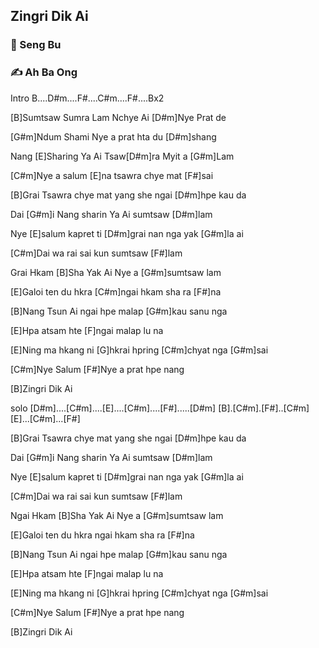 ## Zingri Dik Ai

### 🎤 Seng Bu

### ✍️ Ah Ba Ong

Intro B....D#m....F#....C#m....F#....Bx2

[B]Sumtsaw Sumra Lam Nchye Ai [D#m]Nye Prat de

[G#m]Ndum Shami Nye a prat hta du [D#m]shang

Nang [E]Sharing Ya Ai Tsaw[D#m]ra Myit a [G#m]Lam

[C#m]Nye a salum [E]na tsawra chye mat [F#]sai

[B]Grai Tsawra chye mat yang she ngai [D#m]hpe kau da

Dai [G#m]i Nang sharin Ya Ai sumtsaw [D#m]lam

Nye [E]salum kapret ti [D#m]grai nan nga yak [G#m]la ai

[C#m]Dai wa rai sai kun sumtsaw [F#]lam

Grai Hkam [B]Sha Yak Ai Nye a [G#m]sumtsaw lam

[E]Galoi ten du hkra [C#m]ngai hkam sha ra [F#]na

[B]Nang Tsun Ai ngai hpe malap [G#m]kau sanu nga

[E]Hpa atsam hte [F]ngai malap lu na

[E]Ning ma hkang ni [G]hkrai hpring [C#m]chyat nga [G#m]sai

[C#m]Nye Salum [F#]Nye a prat hpe nang

[B]Zingri Dik Ai

solo [D#m]....[C#m]....[E]....[C#m]....[F#].....[D#m]
[B].[C#m].[F#]..[C#m] [E]...[C#m]...[F#]

[B]Grai Tsawra chye mat yang she ngai [D#m]hpe kau da

Dai [G#m]i Nang sharin Ya Ai sumtsaw [D#m]lam

Nye [E]salum kapret ti [D#m]grai nan nga yak [G#m]la ai

[C#m]Dai wa rai sai kun sumtsaw [F#]lam

Ngai Hkam [B]Sha Yak Ai Nye a [G#m]sumtsaw lam

[E]Galoi ten du hkra ngai hkam sha ra [F#]na

[B]Nang Tsun Ai ngai hpe malap [G#m]kau sanu nga

[E]Hpa atsam hte [F]ngai malap lu na

[E]Ning ma hkang ni [G]hkrai hpring [C#m]chyat nga [G#m]sai

[C#m]Nye Salum [F#]Nye a prat hpe nang

[B]Zingri Dik Ai
